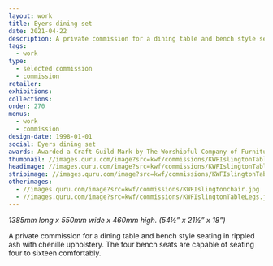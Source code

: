 ```yaml
---
layout: work
title: Eyers dining set
date: 2021-04-22
description: A private commission for a dining table and bench style seating in rippled ash with chenille upholstery. The Worshipful Company of Furniture Makers Craft Guild Mark holder. 
tags:
  - work
type:
  - selected commission
  - commission
retailer:
exhibitions:
collections:
order: 270
menus:
  - work
  - commission
design-date: 1998-01-01
social: Eyers dining set
awards: Awarded a Craft Guild Mark by The Worshipful Company of Furniture Makers, No. 271
thumbnail: //images.quru.com/image?src=kwf/commissions/KWFIslingtonTable.jpg&right=0.85313&left=0.225&width=175&height=175
headimage: //images.quru.com/image?src=kwf/commissions/KWFIslingtonTable.jpg
stripimage: //images.quru.com/image?src=kwf/commissions/KWFIslingtonTable.jpg&bottom=0.68&top=0.068&autocropfit=1
otherimages:
  - //images.quru.com/image?src=kwf/commissions/KWFIslingtonchair.jpg
  - //images.quru.com/image?src=kwf/commissions/KWFIslingtonTableLegs.jpg
---
```


_1385mm long x 550mm wide x 460mm high. (54&frac12;” x 21&frac12;” x 18”)_

A private commission for a dining table and bench style seating in rippled ash with chenille upholstery. The four bench seats are capable of seating four to sixteen comfortably.
